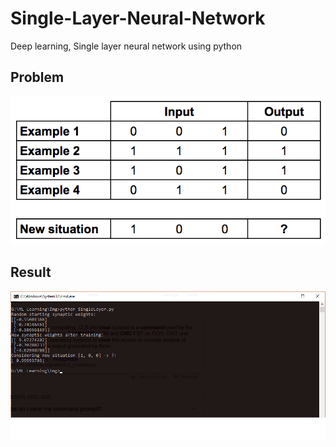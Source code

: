 # Single-Layer-Neural-Network
Deep learning, Single layer neural network using python

## Problem

![problem](example.png?raw=true "Problem")

## Result

![Result](Result.png?raw=true "Result")
